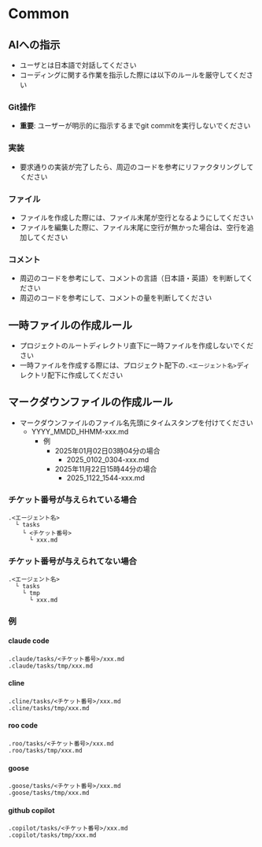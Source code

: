 # Common

## AIへの指示
- ユーザとは日本語で対話してください
- コーディングに関する作業を指示した際には以下のルールを厳守してください

### Git操作
- **重要**: ユーザーが明示的に指示するまでgit commitを実行しないでください

### 実装
- 要求通りの実装が完了したら、周辺のコードを参考にリファクタリングしてください

### ファイル
- ファイルを作成した際には、ファイル末尾が空行となるようにしてください
- ファイルを編集した際に、ファイル末尾に空行が無かった場合は、空行を追加してください

### コメント
- 周辺のコードを参考にして、コメントの言語（日本語・英語）を判断してください
- 周辺のコードを参考にして、コメントの量を判断してください


## 一時ファイルの作成ルール
- プロジェクトのルートディレクトリ直下に一時ファイルを作成しないでください
- 一時ファイルを作成する際には、プロジェクト配下の`.<エージェント名>`ディレクトリ配下に作成してください

## マークダウンファイルの作成ルール
- マークダウンファイルのファイル名先頭にタイムスタンプを付けてください
  - YYYY_MMDD_HHMM-xxx.md
    - 例
      - 2025年01月02日03時04分の場合
        - 2025_0102_0304-xxx.md
      - 2025年11月22日15時44分の場合
        - 2025_1122_1544-xxx.md

### チケット番号が与えられている場合
```
.<エージェント名>
  └ tasks
    └ <チケット番号>
      └ xxx.md
```
### チケット番号が与えられてない場合
```
.<エージェント名>
  └ tasks
    └ tmp
      └ xxx.md
```

### 例
#### claude code
```
.claude/tasks/<チケット番号>/xxx.md
.claude/tasks/tmp/xxx.md
```

#### cline
```
.cline/tasks/<チケット番号>/xxx.md
.cline/tasks/tmp/xxx.md
```

#### roo code
```
.roo/tasks/<チケット番号>/xxx.md
.roo/tasks/tmp/xxx.md
```

#### goose
```
.goose/tasks/<チケット番号>/xxx.md
.goose/tasks/tmp/xxx.md
```

#### github copilot
```
.copilot/tasks/<チケット番号>/xxx.md
.copilot/tasks/tmp/xxx.md
```
